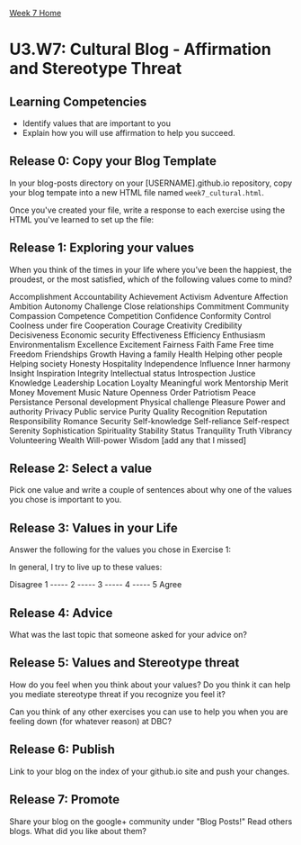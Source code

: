 [Week 7 Home](./)

# U3.W7: Cultural Blog - Affirmation and Stereotype Threat

## Learning Competencies
- Identify values that are important to you
- Explain how you will use affirmation to help you succeed. 

## Release 0: Copy your Blog Template
In your blog-posts directory on your [USERNAME].github.io repository, copy your blog tempate into a new HTML file named `week7_cultural.html`. 

Once you've created your file, write a response to each exercise using the HTML you've learned to set up the file: 

## Release 1: Exploring your values
When you think of the times in your life where you’ve been the
happiest, the proudest, or the most satisfied, which of the following
values come to mind?

Accomplishment
Accountability
Achievement
Activism
Adventure
Affection
Ambition
Autonomy
Challenge
Close relationships
Commitment
Community
Compassion
Competence
Competition
Confidence
Conformity
Control
Coolness under fire
Cooperation
Courage
Creativity
Credibility
Decisiveness
Economic security
Effectiveness
Efficiency
Enthusiasm
Environmentalism
Excellence
Excitement
Fairness
Faith
Fame
Free time
Freedom
Friendships
Growth
Having a family
Health
Helping other people
Helping society
Honesty
Hospitality
Independence
Influence
Inner harmony
Insight
Inspiration
Integrity
Intellectual status
Introspection
Justice
Knowledge
Leadership
Location
Loyalty
Meaningful work
Mentorship
Merit
Money
Movement
Music
Nature
Openness
Order
Patriotism
Peace
Persistance
Personal development
Physical challenge
Pleasure
Power and authority
Privacy
Public service
Purity
Quality
Recognition
Reputation
Responsibility
Romance
Security
Self-knowledge
Self-reliance
Self-respect
Serenity
Sophistication
Spirituality
Stability
Status
Tranquility
Truth
Vibrancy
Volunteering
Wealth
Will-power
Wisdom
[add any that I missed]

## Release 2: Select a value
Pick one value and write a couple of sentences about why one of the values you chose is important to you. 

## Release 3: Values in your Life
Answer the following for the values you chose in Exercise 1:

In general, I try to live up to these values:

Disagree 1 ----- 2 ----- 3 ----- 4 ----- 5 Agree

## Release 4: Advice
What was the last topic that someone asked for your advice on?

## Release 5: Values and Stereotype threat
How do you feel when you think about your values? Do you think it can help you mediate stereotype threat if you recognize you feel it? 

Can you think of any other exercises you can use to help you when you are feeling down (for whatever reason) at DBC? 

## Release 6: Publish
Link to your blog on the index of your github.io site and push your changes.

## Release 7: Promote 
Share your blog on the google+ community under "Blog Posts!" Read others blogs. What did you like about them? 